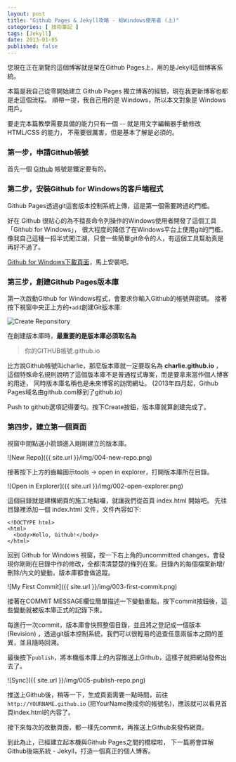 ```yaml
---
layout: post
title: "Github Pages & Jekyll攻略 - 給Windows使用者 (上)"
categories: [ 技術筆記 ]
tags: [Jekyll]
date: 2013-01-05
published: false
---
```


您現在正在瀏覽的這個博客就是架在Github Pages上，用的是Jekyll這個博客系統。

本篇是我自己從零開始建立 Github Pages 獨立博客的經驗，現在我更新博客也都是走這個流程。
順帶一提，我自己用的是 Windows，所以本文對象是 Windows 用戶。

要走完本篇教學需要具備的能力只有一個 -- 就是用文字編輯器手動修改 HTML/CSS 的能力，
不需要很厲害，但是基本了解是必須的。

### 第一步，申請Github帳號 ###

首先一個 [Github](http://github.com/) 帳號是鐵定要有的。

### 第二步，安裝Github for Windows的客戶端程式 ###

Github Pages透過git這套版本控制系統上傳，這是第一個需要跨過的門檻。

好在 Github 很貼心的為不擅長命令列操作的Windows使用者開發了這個工具 「Github for Windows」， 很大程度的降低了在Windows平台上使用git的門檻。
像我自己這種一招半式闖江湖，只會一些簡單git命令的人，有這個工具幫助真是再好不過了。

[Github for Windows下載頁面](http://windows.github.com/)，馬上安裝吧。

### 第三步，創建Github Pages版本庫 ####

第一次啟動Github for Windows程式，會要求你輸入Github的帳號與密碼。
接著按下視窗中央正上方的`+add`創建Git版本庫:

![Create Reponsitory]({{site.url}}/img/001-create-repo.png)

在創建版本庫時，**最重要的是版本庫必須取名為**

> 你的GITHUB帳號.github.io

比方說Github帳號叫charlie，那麼版本庫就一定要取名為 **charlie.github.io** ，
這個特殊命名規則說明了這個版本庫不是普通程式專案，而是要拿來當作個人博客的用途，
同時版本庫名稱也是未來博客的訪問網址。
(2013年四月起，Github Pages域名由github.com移到了github.io)

Push to github選項記得要勾。按下Create按鈕，版本庫就算創建完成了。


### 第四步，建立第一個頁面 ####

視窗中間點選小箭頭進入剛剛建立的版本庫。

![New Repo]({{ site.url }}/img/004-new-repo.png)

接著按下上方的齒輪圖示tools -> open in explorer，打開版本庫所在目錄。

![Open in Explorer]({{ site.url }}/img/002-open-explorer.png)

這個目錄就是建構網頁的施工地點囉，就讓我們從首頁 index.html 開始吧。
先往目錄裡添加一個 index.html 文件，文件內容如下:

~~~
<!DOCTYPE html>
<html>
  <body>Hello, Github!</body>
</html>
~~~

回到 Github for Windows 視窗，按一下右上角的uncommitted changes，會發現你剛剛在目錄中作的修改，全都清清楚楚的條列在案。目錄內的每個檔案新增/刪除/內文的變動，版本庫都會做追蹤。

![My First Commit]({{ site.url }}/img/003-first-commit.png)

接著在COMMIT MESSAGE欄位簡單描述一下變動重點，按下commit按鈕後，這些變動就被版本庫正式的記錄下來。

每進行一次commit，版本庫會快照整個目錄，並且將之登記成一個版本(Revision)
，透過git版本控制系統，我們可以很輕易的追查任意兩版本之間的差異，並且隨時回溯。

最後按下`publish`，將本機版本庫上的內容推送上Github，這樣子就把網站發佈出去了。

![Sync]({{ site.url }}/img/005-publish-repo.png)

推送上Github後，稍等一下，生成頁面需要一點時間，前往 `http://YOURNAME.github.io` (把YourName換成你的帳號名)，應該就可以看見首頁index.html的內容了。

接下來每次的改動頁面，都一樣先commit，再推送上Github來發佈網頁。

到此為止，已經建立起本機與Github Pages之間的橋樑啦，
下一篇將會詳解Github後端系統 - Jekyll，打造一個真正的個人博客。

